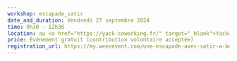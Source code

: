 ```yaml
---
workshop: escapade_satir
date_and_duration: Vendredi 27 septembre 2024
time: 9h30 - 12h30
location: au <a href="https://yack-coworking.fr/" target="_blank">Yack</a><br>16 rue des Terres Neuves<br>33130 Bègles
price: Événement gratuit (contribution volontaire acceptée)
registration_url: https://my.weezevent.com/une-escapade-avec-satir-a-begle
---
```

